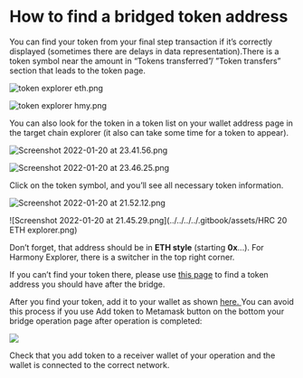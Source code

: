 # How to find a bridged token address

You can find your token from your final step transaction if it’s correctly displayed (sometimes there are delays in data representation).There is a token symbol near the amount in “Tokens transferred”/ ”Token transfers” section that leads to the token page.

![token explorer eth.png](../../../../.gitbook/assets/token\_explorer\_eth.png)

![token explorer hmy.png](../../../../.gitbook/assets/token\_explorer\_hmy.png)

You can also look for the token in a token list on your wallet address page in the target chain explorer (it also can take some time for a token to appear).

![Screenshot 2022-01-20 at 23.41.56.png](../../../../.gitbook/assets/Screenshot\_2022-01-20\_at\_23.41.56.png)

![Screenshot 2022-01-20 at 23.46.25.png](../../../../.gitbook/assets/Screenshot\_2022-01-20\_at\_23.46.25.png)

Click on the token symbol, and you’ll see all necessary token information.

![Screenshot 2022-01-20 at 21.52.12.png](../../../../.gitbook/assets/Screenshot\_2022-01-20\_at\_21.52.12.png)

!\[Screenshot 2022-01-20 at 21.45.29.png]\(../../../../.gitbook/assets/HRC 20 ETH explorer.png)

Don’t forget, that address should be in **ETH style** (starting **0x**...). For Harmony Explorer, there is a switcher in the top right corner.

If you can’t find your token there, please use [this page](broken-reference) to find a token address you should have after the bridge.

After you find your token, add it to your wallet as shown [here. ](https://docs.harmony.one/home/general/wallets/browser-extensions-wallets/metamask-wallet/adding-custom-harmony-tokens)You can avoid this process if you use Add token to Metamask button on the bottom your bridge operation page after operation is completed:

![](../../../../.gitbook/assets/LayerZero-bsc-add-token.png)

Check that you add token to a receiver wallet of your operation and the wallet is connected to the correct network.
